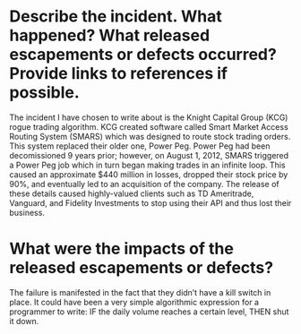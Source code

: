 # Describe the incident. What happened? What released escapements or defects occurred? Provide links to references if possible.
The incident I have chosen to write about is the Knight Capital Group (KCG) rogue trading algorithm.  KCG created software called Smart Market Access Routing System (SMARS) which was designed to route stock trading orders.  This system replaced their older one, Power Peg.  Power Peg had been decomissioned 9 years prior; however, on August 1, 2012, SMARS triggered a Power Peg job which in turn began making trades in an infinite loop.  This caused an approximate $440 million in losses, dropped their stock price by 90%, and eventually led to an acquisition of the company.  The release of these details caused highly-valued clients such as TD Ameritrade, Vanguard, and Fidelity Investments to stop using their API and thus lost their business.  

# What were the impacts of the released escapements or defects?
The failure is manifested in the fact that they
didn’t have a kill switch in place. It could have been a very simple
algorithmic expression for a programmer to write: IF the daily
volume reaches a certain level, THEN shut it down. 